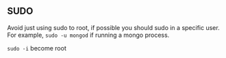 ## SUDO

Avoid just using sudo to root, if possible you should sudo in a specific user. For example, `sudo -u mongod` if running a mongo process.

`sudo -i` become root
